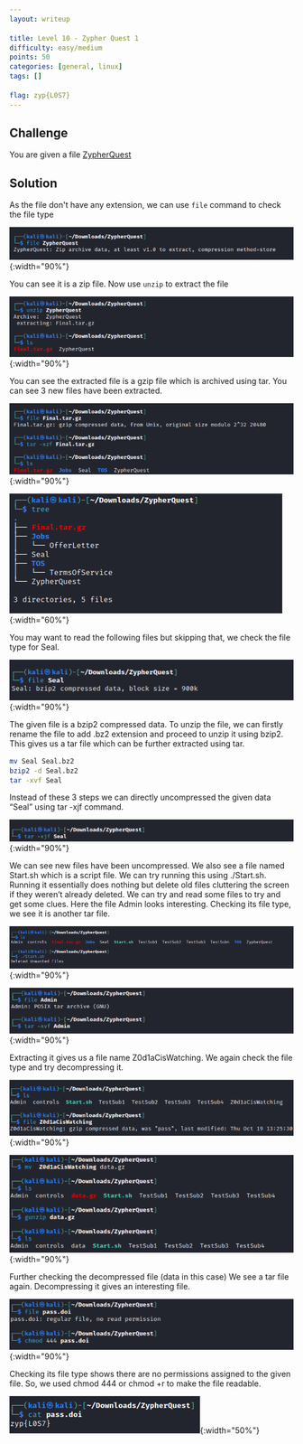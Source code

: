 ```yaml
---
layout: writeup

title: Level 10 - Zypher Quest 1
difficulty: easy/medium
points: 50
categories: [general, linux]
tags: []

flag: zyp{L0S7}
---
```


## Challenge

You are given a file [ZypherQuest](writeupfiles/level10/ZypherQuest)

## Solution

As the file don't have any extension, we can use `file` command to check the file type

![](writeupfiles/level10/1.png){:width="90%"}

You can see it is a zip file. Now use `unzip` to extract the file

![](writeupfiles/level10/2.png){:width="90%"}

You can see the extracted file is a gzip file which is archived using tar. You can see 3 new files have been extracted.

![](writeupfiles/level10/3.png){:width="90%"}

![](writeupfiles/level10/4.png){:width="60%"}

You may want to read the following files but skipping that, we check the file
type for Seal.

![](writeupfiles/level10/5.png){:width="90%"}

The given file is a bzip2 compressed data. To unzip the file, we can firstly
rename the file to add .bz2 extension and proceed to unzip it using bzip2. This
gives us a tar file which can be further extracted using tar.

```bash
mv Seal Seal.bz2
bzip2 -d Seal.bz2
tar -xvf Seal
```

Instead of these 3 steps we can directly uncompressed the given data “Seal”
using tar -xjf command.

![](writeupfiles/level10/6.png){:width="90%"}

We can see new files have been uncompressed. We also see a file named
Start.sh which is a script file. We can try running this using ./Start.sh. Running it
essentially does nothing but delete old files cluttering the screen if they
weren’t already deleted. We can try and read some files to try and get some
clues. Here the file Admin looks interesting. Checking its file type, we see it is another tar file.

![](writeupfiles/level10/7.png){:width="90%"}

![](writeupfiles/level10/8.png){:width="90%"}

Extracting it gives us a file name Z0d1aCisWatching. We again check the file
type and try decompressing it.

![](writeupfiles/level10/9.png){:width="90%"}

![](writeupfiles/level10/10.png){:width="90%"}

Further checking the decompressed file (data in this case) We see a tar file
again. Decompressing it gives an interesting file.

![](writeupfiles/level10/11.png){:width="90%"}

Checking its file type shows there are no permissions assigned to the given file. So, we used chmod 444 or chmod +r to make the file readable.

![](writeupfiles/level10/12.png){:width="50%"}
